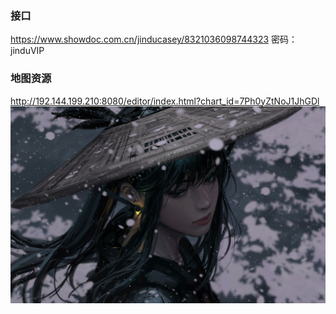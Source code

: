 ### 接口
https://www.showdoc.com.cn/jinducasey/8321036098744323
密码：jinduVIP



### 地图资源

http://192.144.199.210:8080/editor/index.html?chart_id=7Ph0yZtNoJ1JhGDl
![](.//src/assets/bg.jpg)
